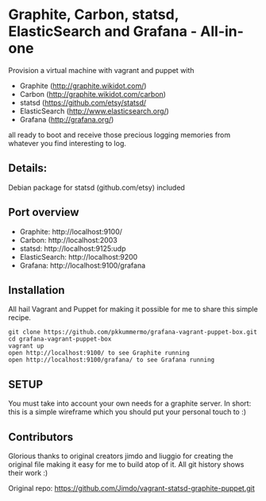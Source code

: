 # Graphite, Carbon, statsd, ElasticSearch and Grafana - All-in-one

Provision a virtual machine with vagrant and puppet with 

* Graphite (http://graphite.wikidot.com/)
* Carbon (http://graphite.wikidot.com/carbon)
* statsd (https://github.com/etsy/statsd/
* ElasticSearch (http://www.elasticsearch.org/) 
* Grafana (http://grafana.org/) 

all ready to boot and receive those precious logging memories from whatever you find interesting to log.

## Details:

Debian package for statsd (github.com/etsy) included

## Port overview 
* Graphite: http://localhost:9100/
* Carbon: http://localhost:2003
* statsd: http://localhost:9125:udp
* ElasticSearch: http://localhost:9200
* Grafana: http://localhost:9100/grafana
 

## Installation

All hail Vagrant and Puppet for making it possible for me to share this simple recipe.

```
git clone https://github.com/pkkummermo/grafana-vagrant-puppet-box.git
cd grafana-vagrant-puppet-box
vagrant up
open http://localhost:9100/ to see Graphite running
open http://localhost:9100/grafana/ to see Grafana running
```

## SETUP
You must take into account your own needs for a graphite server. In short: this is a simple wireframe which you should put your personal touch to :)

## Contributors
Glorious thanks to original creators jimdo and liuggio for creating the original file making it easy for me to build atop of it. All git history shows their work :)

Original repo: https://github.com/Jimdo/vagrant-statsd-graphite-puppet.git
